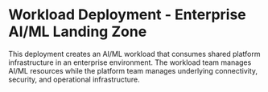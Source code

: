 # Workload Deployment - Enterprise AI/ML Landing Zone

This deployment creates an AI/ML workload that consumes shared platform infrastructure in an enterprise environment. The workload team manages AI/ML resources while the platform team manages underlying connectivity, security, and operational infrastructure.